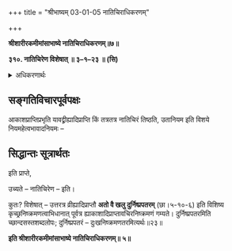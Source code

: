 +++
title = "श्रीभाष्यम् 03-01-05 नातिचिराधिकरणम्"

+++


**श्रीशारीरकमीमांसाभाष्ये नातिचिराधिकरणम्॥७॥**

**३१०. नातिचिरेण विशेषात् ॥ ३–१–२३ ॥ (सि)**

<details><summary>अधिकरणार्थः</summary>

जीवस्य अवरोहकाले आकाशादिषु स्थानेषु शीघ्रा गतिः
</details>

## सङ्गतिविचारपूर्वपक्षः

आकाशप्राप्तिप्रभृति यावद्व्रीह्यादिप्राप्ति किं तत्रतत्र नातिचिरं तिष्ठति, उतानियम इति विशये नियमहेत्वभावादनियमः –

## सिद्धान्तः सूत्रार्थतः

इति प्राप्ते,

उच्यते – नातिचिरेण – इति।

कुतः? विशेषात् – उत्तरत्र व्रीह्यादिप्राप्तौ **अतो वै खलु दुर्निष्प्रपतरम्** (छा।५-१०-६) इति विशिष्य कृच्छ्रनिष्क्रमणत्वाभिधानात् पूर्वत्र ह्याकाशादिप्राप्तावचिरनिष्क्रमणं गम्यते। दुर्निष्प्रपतरमिति च्छान्दसस्तशब्दलोपः; दुर्निष्प्रपतरं – दुःखनिष्क्रमणतरमित्यर्थः॥२३॥

**इति श्रीशारीरकमीमांसाभाष्ये नातिचिराधिकरणम्॥ ५॥**



